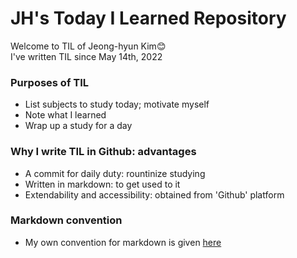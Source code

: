 # **JH's Today I Learned Repository**
Welcome to TIL of Jeong-hyun Kim😊 <br>
I've written TIL since May 14th, 2022

### Purposes of TIL
* List subjects to study today; motivate myself
* Note what I learned
* Wrap up a study for a day

### Why I write TIL in Github: advantages
* A commit for daily duty: rountinize studying
* Written in markdown: to get used to it
* Extendability and accessibility: obtained from 'Github' platform

### Markdown convention
* My own convention for markdown is given [here](/convention.md)
